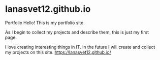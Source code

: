 # lanasvet12.github.io
Portfolio
Hello!
This is my portfolio site.

As I begin to collect my projects and describe them, this is just my first page.

I love creating interesting things in IT. In the future I will create and collect my projects on this site.
https://lanasvet12.github.io/
